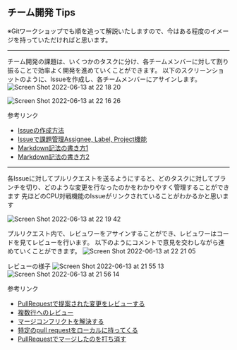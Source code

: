 ## チーム開発 Tips

※Gitワークショップでも順を追って解説いたしますので、今はある程度のイメージを持っていただければと思います。

---

チーム開発の課題は、いくつかのタスクに分け、各チームメンバーに対して割り振ることで効率よく開発を進めていくことができます。
以下のスクリーンショットのように、Issueを作成し、各チームメンバーにアサインします。
![Screen Shot 2022-06-13 at 22 18 20](https://user-images.githubusercontent.com/66197642/173499052-dcc964fa-84f8-4e3c-8cc3-c126106a7bf1.png)


![Screen Shot 2022-06-13 at 22 16 26](https://user-images.githubusercontent.com/66197642/173498886-b6fd3f9b-5f9e-4207-a8f1-42e00458152c.png)


参考リンク
- [Issueの作成方法](https://docs.github.com/ja/issues/tracking-your-work-with-issues/creating-an-issue)
- [Issueで課題管理Assignee, Label, Project機能](https://style.potepan.com/articles/31077.html)
- [Markdown記法の書き方1](https://qiita.com/tbpgr/items/989c6badefff69377da7)
- [Markdown記法の書き方2](https://www.markdownguide.org/basic-syntax/)

---


各Issueに対してプルリクエストを送るようにすると、どのタスクに対してブランチを切り、どのような変更を行なったのかをわかりやすく管理することができます
先ほどのCPU対戦機能のIssueがリンクされていることがわかるかと思います

![Screen Shot 2022-06-13 at 22 19 42](https://user-images.githubusercontent.com/66197642/173499212-7d450825-4f03-4c13-8926-03c30fc5c0e6.png)

プルリクエスト内で、レビュワーをアサインすることができ、レビュワーはコードを見てレビューを行います。
以下のようにコメントで意見を交わしながら進めていくことができます。
![Screen Shot 2022-06-13 at 22 21 05](https://user-images.githubusercontent.com/66197642/173499302-0e7e5137-a559-4fdc-bcbf-bc2aacc00e97.png)

レビューの様子
![Screen Shot 2022-06-13 at 21 55 13](https://user-images.githubusercontent.com/66197642/173499335-b20b8228-e1f1-4007-bef4-1f358faec021.png)
![Screen Shot 2022-06-13 at 21 56 14](https://user-images.githubusercontent.com/66197642/173499352-dd2af9e1-a0b2-47a2-a861-0ed14b643af3.png)




参考リンク
- [PullRequestで提案された変更をレビューする](https://docs.github.com/ja/pull-requests/collaborating-with-pull-requests/reviewing-changes-in-pull-requests/reviewing-proposed-changes-in-a-pull-request)
- [複数行へのレビュー](https://qiita.com/YumaInaura/items/65d59adbce322567ef14)
- [マージコンフリクトを解決する](https://docs.github.com/ja/pull-requests/collaborating-with-pull-requests/addressing-merge-conflicts/resolving-a-merge-conflict-on-github)
- [特定のpull requestをローカルに持ってくる](https://qiita.com/tarr1124/items/d807887418671adbc46f)
- [PullRequestでマージしたのを打ち消す](https://saikeblog.com/2020/03/09/github%E3%81%A7pull-request%E3%81%AE%E3%83%9E%E3%83%BC%E3%82%B8%E3%82%92%E6%89%93%E3%81%A1%E6%B6%88%E3%81%99%E6%96%B9%E6%B3%95/)
